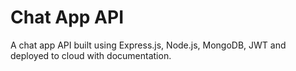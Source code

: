 # Chat App API
A chat app API built using Express.js, Node.js, MongoDB, JWT and deployed to cloud with documentation.